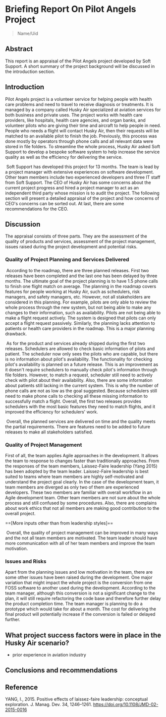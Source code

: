 # Briefing Report On Pilot Angels Project

> Name/Uid



## Abstract

This report is an appraisal of the Pilot Angels project developed by Soft Support. A short summary of the project background will be discussed in the introduction section.



## Introduction

Pilot Angels project is a volunteer service for helping people with health care problems and need to travel to receive diagnosis or treatments. It is managed by a company called Husky Air specialized at aviation services for both business and private uses. The project works with health care providers, like hospitals, health care agencies, and organ banks, and volunteer pilots who are giving their time and aircraft to help people in need. People who needs a flight will contact Husky Air, then their requests will be matched to an available pilot to finish the job. Previously, this process was done mostly by operators through phone calls and all relevant data were stored in file folders. To streamline the whole process, Husky Air asked Soft Support to develop a bespoke software system to help increase the service quality as well as the efficiency for delivering the service. 

​	Soft Support has developed this project for 13 months. The team is lead by a project manager with extensive experiences on software development. Other team members include two experienced developers and three IT staff from Soft Support. The CEO of Husky Air has some concerns about the current project progress and hired a project manager to act as an independent third party whose mission is to audit the project. The following section will present a detailed appraisal of the project and how concerns of CEO's concerns can be sorted out. At last, there are some recommendations for the CEO.



## Discussion

The appraisal consists of three parts. They are the assessment of the quality of products and services, assessment of the project management, issues raised during the project development and potential risks.



### Quality of Project Planning and Services Delivered

​	According to the roadmap, there are three planned releases. First two releases have been completed and the last one has been delayed by three months. The ultimate goal of the project planning is to have 1.5 phone calls to finish one flight match on average. The planning in the roadmap covers features for people working at Husky Air, such as schedulers, risk managers, and safety managers, etc. However, not all stakeholders are considered in this planning. For example, pilots are only able to review the whole process through the new system, but not being able to make any changes to their information, such as availability. Pilots are not being able to make a flight request actively. The system is designed that pilots can only accept a flight request passively. Similarly, the planning lacks attention to patients or health care providers in the roadmap. This is a major planning drawback.

​	As for the product and services already shipped during the first two releases. Schedulers are allowed to check basic information of pilots and patient. The scheduler now only sees the pilots who are capable, but there is no information about pilot's availability. The functionality for checking pilot's availability is planned on a future release. This is an improvement as it doesn't require schedulers to manually check pilot's information  through file folders. However, to match a request, scheduler still need to actively check with pilot about their availability. Also, there are some information about patients still lacking in the current system. This is why the number of phone calls are not as low as the goal suggested. Because schedulers still need to make phone calls to checking all these missing information to successfully match a flight. Overall, the first two releases provides schedulers with the most basic features they need to match flights, and it improved the efficiency for schedulers' work.

​	Overall, the planned services are delivered on time and the quality meets the partial requirements. There are features need to be added to future releases to make all stakeholders satisfied.



### Quality of Project Management

First of all, the team applies Agile approaches in the development. It allows the team to response to changes faster than traditionally approaches. From the responses of the team members, Laissez-Faire leadership (Yang 2015) has been adopted by the team leader. Laissez-Faire leadership is best suited to teams where team members are highly self-motivated and understand the project goal clearly. In the case of the development team, it team members are diverged as only two of them are experienced developers. These two members are familiar with overall workflow in an Agile development team. Other team members are not sure about the whole process and still confused by some procedures. Also, there are complains about work ethics that not all members are making good contribution to the overall project. 

==[More inputs other than from leadership styles]==

​	Overall, the quality of project management can be improved in many ways and the not all team members are motivated. The team leader should have more communication with all of her team members and improve the team motivation.



### Issues and Risks

Apart from the planning issues and low motivation in the team, there are some other issues have been raised during the development. One major variation that might impact the whole project is the conversion from one FOSS software to another used during the development. According to the team manager, although this conversion is not a significant change to the plan, it will still require refactoring the code base and therefore further delay the product completion time. The team manager is planning to do a prototype which would take for about a month. The cost for delivering the final product will potentially increase if the conversion is failed or delayed further.



## What project success factors were in place in the Husky Air scenario?

- prior experience in aviation industry 



## Conclusions and recommendations





## Reference

YANG, I., 2015. Positive effects of laissez-faire leadership: conceptual exploration. J. Manag. Dev. 34, 1246–1261. https://doi.org/10.1108/JMD-02-2015-0016